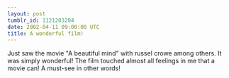 ```yaml
---
layout: post
tumblr_id: 1121203204  
date: 2002-04-11 09:00:00 UTC
title: A wonderful film!
---
```


Just saw the movie "A beautiful mind" with russel crowe among others. It was simply wonderful! The film touched almost all feelings in me that a movie can! A must-see in other words!
